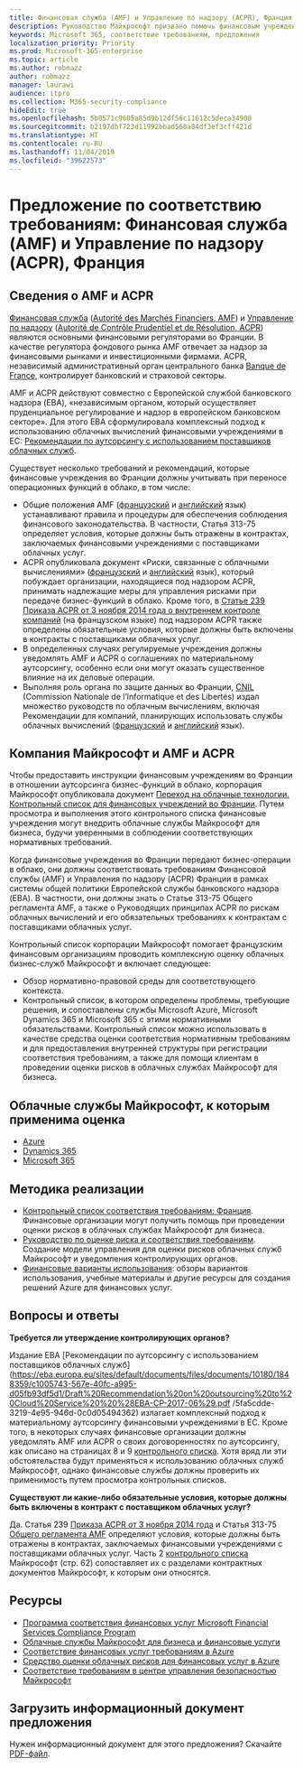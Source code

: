 ```yaml
---
title: Финансовая служба (AMF) и Управление по надзору (ACPR), Франция
description: Руководство Майкрософт призвано помочь финансовым учреждениям во Франции перейти на облачные решения.
keywords: Microsoft 365, соответствие требованиям, предложения
localization_priority: Priority
ms.prod: Microsoft-365-enterprise
ms.topic: article
ms.author: robmazz
author: robmazz
manager: laurawi
audience: itpro
ms.collection: M365-security-compliance
hideEdit: true
ms.openlocfilehash: 5b0571c9605a85d9b12df56c11612c5deca34908
ms.sourcegitcommit: b2197dbf723d11992bbad568a84df3ef3cff421d
ms.translationtype: HT
ms.contentlocale: ru-RU
ms.lasthandoff: 11/04/2019
ms.locfileid: "39622573"
---
```

# <a name="compliance-offering-financial-authority-amf-and-prudential-authority-acpr-france"></a>Предложение по соответствию требованиям: Финансовая служба (AMF) и Управление по надзору (ACPR), Франция

## <a name="about-the-amf-and-acpr"></a>Сведения о AMF и ACPR

[Финансовая служба](https://www.amf-france.org/en_US/?langSwitch=true) ([Autorité des Marchés Financiers, AMF](https://amf-france.org/)) и [Управление по надзору](https://acpr.banque-france.fr/en/page-sommaire/about-acpr) ([Autorité de Contrôle Prudentiel et de Résolution, ACPR](https://acpr.banque-france.fr/)) являются основными финансовыми регуляторами во Франции. В качестве регулятора фондового рынка AMF отвечает за надзор за финансовыми рынками и инвестиционными фирмами. ACPR, независимый административный орган центрального банка [Banque de France](https://www.banque-france.fr/), контролирует банковский и страховой секторы.  
  
AMF и ACPR действуют совместно с Европейской службой банковского надзора (EBA), «независимым органом, который осуществляет пруденциальное регулирование и надзор в европейском банковском секторе». Для этого EBA сформулировала комплексный подход к использованию облачных вычислений финансовыми учреждениями в ЕС: [Рекомендации по аутсорсингу с использованием поставщиков облачных служб](https://eba.europa.eu/sites/default/documents/files/documents/10180/1848359/c1005743-567e-40fc-a995-d05fb93df5d1/Draft%20Recommendation%20on%20outsourcing%20to%20Cloud%20Service%20%20%28EBA-CP-2017-06%29.pdf ).  
  
Существует несколько требований и рекомендаций, которые финансовые учреждения во Франции должны учитывать при переносе операционных функций в облако, в том числе:

- Общие положения AMF ([французский](https://amf-france.org/eli/fr/aai/amf/rg/livre/1/fr.html) и [английский](https://amf-france.org/eli/fr/aai/amf/rg/20180103/notes/en.pdf) язык) устанавливают правила и процедуры для обеспечения соблюдения финансового законодательства. В частности, Статья 313-75 определяет условия, которые должны быть отражены в контрактах, заключаемых финансовыми учреждениями с поставщиками облачных услуг.
- ACPR опубликовала документ «Риски, связанные с облачными вычислениями» ([французский](https://acpr.banque-france.fr/sites/default/files/medias/documents/201307-risques-associes-au-cloud-computing.pdf) и [английский](https://acpr.banque-france.fr/sites/default/files/medias/documents/201307-the-risks-associated-with-cloud-computing.pdf) язык), который побуждает организации, находящиеся под надзором ACPR, принимать надлежащие меры для управления рисками при передаче бизнес-функций в облако. Кроме того, в [Статье 239 Приказа ACPR от 3 ноября 2014 года о внутреннем контроле компаний](https://www.legifrance.gouv.fr/affichTexte.do?cidTexte=JORFTEXT000029700770&categorieLien=id) (на французском языке) под надзором ACPR также определены обязательные условия, которые должны быть включены в контракты с поставщиками облачных услуг.
- В определенных случаях регулируемые учреждения должны уведомлять AMF и ACPR о соглашениях по материальному аутсорсингу, особенно если они могут оказать существенное влияние на их деловые операции.
- Выполняя роль органа по защите данных во Франции, [CNIL](https://www.cnil.fr/en/home) (Commission Nationale de l’Informatique et des Libertés) издал множество руководств по облачным вычислениям, включая Рекомендации для компаний, планирующих использовать службы облачных вычислений ([французский](https://www.cnil.fr/sites/default/files/typo/document/Recommandations_pour_les_entreprises_qui_envisagent_de_souscrire_a_des_services_de_Cloud.pdf) и [английский](https://www.cnil.fr/sites/default/files/typo/document/Recommendations_for_companies_planning_to_use_Cloud_computing_services.pdf) язык).

## <a name="microsoft-and-the-amf-and-acpr"></a>Компания Майкрософт и AMF и ACPR

Чтобы предоставить инструкции финансовым учреждениям во Франции в отношении аутсорсинга бизнес-функций в облако, корпорация Майкрософт опубликовала документ [Переход на облачные технологии. Контрольный список для финансовых учреждений во Франции](https://aka.ms/FinServ-Guide-France). Путем просмотра и выполнения этого контрольного списка финансовые учреждения могут внедрить облачные службы Майкрософт для бизнеса, будучи уверенными в соблюдении соответствующих нормативных требований.  
  
Когда финансовые учреждения во Франции передают бизнес-операции в облако, они должны соответствовать требованиям Финансовой службы (AMF) и Управления по надзору (ACPR) Франции в рамках системы общей политики Европейской службы банковского надзора (EBA). В частности, они должны знать о Статье 313-75 Общего регламента AMF, а также о Руководящих принципах ACPR по рискам облачных вычислений и его обязательных требованиях к контрактам с поставщиками облачных услуг.  
  
Контрольный список корпорации Майкрософт помогает французским финансовым организациям проводить комплексную оценку облачных бизнес-служб Майкрософт и включает следующее:

- Обзор нормативно-правовой среды для соответствующего контекста.
- Контрольный список, в котором определены проблемы, требующие решения, и сопоставлены службы Microsoft Azure, Microsoft Dynamics 365 и Microsoft 365 с этими нормативными обязательствами. Контрольный список можно использовать в качестве средства оценки соответствия нормативным требованиям и для предоставления внутренней структуры при регистрации соответствия требованиям, а также для помощи клиентам в проведении оценки рисков в облачных службах Майкрософт для бизнеса.

## <a name="microsoft-in-scope-cloud-services"></a>Облачные службы Майкрософт, к которым применима оценка

- [Azure](https://aka.ms/AzureCompliance)
- [Dynamics 365](https://aka.ms/d365-compliance-list)
- [Microsoft 365](https://aka.ms/o365-compliance-framework)

## <a name="how-to-implement"></a>Методика реализации

- [Контрольный список соответствия требованиям: Франция](https://aka.ms/FinServ-Guide-France). Финансовые организации могут получить помощь при проведении оценки рисков в облачных службах Майкрософт для бизнеса.
- [Руководство по оценке риска и соответствия требованиям](https://aka.ms/RiskGovernanceGuide). Создание модели управления для оценки рисков облачных служб Майкрософт и уведомления контролирующих органов.
- [Финансовые варианты использования](https://docs.microsoft.com/azure/industry/financial/): обзоры вариантов использования, учебные материалы и другие ресурсы для создания решений Azure для финансовых услуг.

## <a name="frequently-asked-questions"></a>Вопросы и ответы

**Требуется ли утверждение контролирующих органов?**

Издание EBA [Рекомендации по аутсорсингу с использованием поставщиков облачных служб](https://eba.europa.eu/sites/default/documents/files/documents/10180/1848359/c1005743-567e-40fc-a995-d05fb93df5d1/Draft%20Recommendation%20on%20outsourcing%20to%20Cloud%20Service%20%20%28EBA-CP-2017-06%29.pdf /5fa5cdde-3219-4e95-946d-0c0d05494362) излагает комплексный подход к материальному аутсорсингу финансовыми учреждениями в ЕС. Кроме того, в некоторых случаях финансовые организации должны уведомлять AMF или ACPR о своих договоренностях по аутсорсингу, как описано на страницах 8 и 9 [контрольного списка](https://aka.ms/FinServ-Guide-France). Хотя вряд ли эти обстоятельства будут применяться к использованию облачных служб Майкрософт, однако финансовые службы должны проверить их применимость путем просмотра контрольных списков.

**Существуют ли какие-либо обязательные условия, которые должны быть включены в контракт с поставщиком облачных услуг?**

Да. Статья 239 [Приказа ACPR от 3 ноября 2014 года](https://www.legifrance.gouv.fr/affichTexte.do?cidTexte=JORFTEXT000029700770&categorieLien=id) и Статья 313-75 [Общего регламента AMF](https://www.amf-france.org/eli/fr/aai/amf/rg/livre/1/fr.html) определяют условия, которые должны быть отражены в контрактах, заключаемых финансовыми учреждениями с поставщиками облачных услуг. Часть 2 [контрольного списка](https://aka.ms/FinServ-Guide-France) Майкрософт (стр. 62) сопоставляет их с разделами контрактных документов Майкрософт, к которым они относятся.

## <a name="resources"></a>Ресурсы

- [Программа соответствия финансовых услуг Microsoft Financial Services Compliance Program](https://aka.ms/FSCP-Print)
- [Облачные службы Майкрософт для бизнеса и финансовые услуги](https://servicetrust.microsoft.com/viewpage/financialservicesoverview)
- [Соответствие финансовых услуг требованиям в Azure](https://azure.microsoft.com/resources/videos/azurecon-2015-financial-services-compliance-in-azure/)
- [Средство оценки облачных рисков для финансовых услуг в Azure](https://servicetrust.microsoft.com/ViewPage/FFIECBlueprint?command=Download&downloadType=Document&downloadId=079a1973-711a-428f-9312-9ddd290cff7b&docTab=c726d5c0-2d1e-11e8-a485-57140ec19669_PaaS)
- [Соответствие требованиям в центре управления безопасностью Майкрософт](https://www.microsoft.com/trust-center/compliance/compliance-overview)

## <a name="download-the-offering-backgrounder"></a>Загрузить информационный документ предложения

Нужен информационный документ для этого предложения? Скачайте [PDF-файл](https://download.microsoft.com/download/3/D/8/3D81D753-0896-4D8C-9131-D9F9153942DB/AMF-ACPR-Compliance.pdf).

